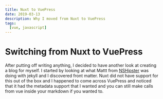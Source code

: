```yaml
---
title: Nuxt to VuePress
date: 2019-03-13
description: Why I moved from Nuxt to VuePress
tags:
  [vue, javascript]
---
```


# Switching from Nuxt to VuePress

After putting off writing anything, I decided to have another look at creating a blog for myself. I started by looking at what Mattt from [NSHipster](http://www.nshipster.com) was doing with jekyll and I discovered front matter. Nuxt did not have support for this out of the box and I happened to come across VuePress and noticed that it had the metadata support that I wanted and you can still make calls from vue inside your markdown if you wanted to.

